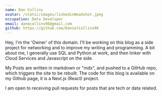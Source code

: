 ```yaml
---
name: Dan Collins
avatar: /static/images/linkedinHeadshot.jpeg
occupation: Data Developer
email: danmcollins96@gmail.com
github: https://github.com/DanielCollins96
---
```


Hey, I'm the 'Owner' of this domain. I'll be working on this blog as a side project for networking and to improve my writing and programming. A bit about me, I generally use SQL and Python at work, and then tinker with Cloud Services and Javascript on the side.

My Posts are written in markdown or "mdx", and pushed to a GitHub repo, which triggers the site to be rebuilt. The code for this blog is available on my Github page, it is a Next.js (React) project.

I am open to receiving pull requests for posts that are tech or data related.
